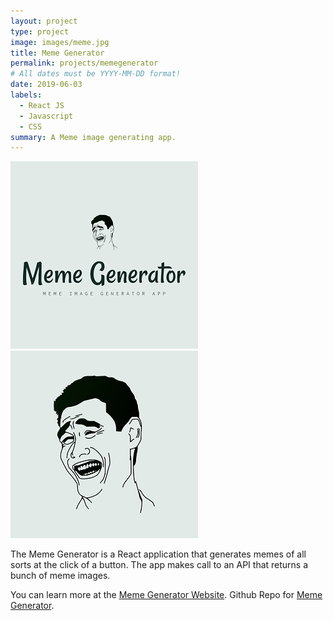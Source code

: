 ```yaml
---
layout: project
type: project
image: images/meme.jpg
title: Meme Generator
permalink: projects/memegenerator
# All dates must be YYYY-MM-DD format!
date: 2019-06-03
labels:
  - React JS
  - Javascript
  - CSS
summary: A Meme image generating app.
---
```


<div class="ui small rounded images">
  <img class="ui image" src="../images/meme.jpg">
  <img class="ui image" src="../images/meme1.jpg">
</div>

The Meme Generator is a React application that generates memes of all sorts at the click of a button. The app makes call to an API that returns a bunch of meme images.

You can learn more at the [Meme Generator Website](https://meme-gen-by-pj.netlify.com).
Github Repo for [Meme Generator](https://github.com/PJMantoss/meme_generator).




